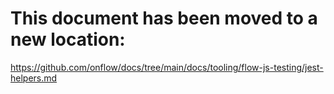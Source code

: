# This document has been moved to a new location:

https://github.com/onflow/docs/tree/main/docs/tooling/flow-js-testing/jest-helpers.md
